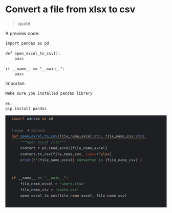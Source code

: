 # Convert a file from xlsx to csv

> quote

A preview code:
```
import pandas as pd

def open_excel_to_csv():
    pass
    
if __name__ == "__main__":
    pass
```
Importan:
```
Make sure you installed pandas library 

es:
pip install pandas
```

![text if image cannot be loaded](py_code.jpg)